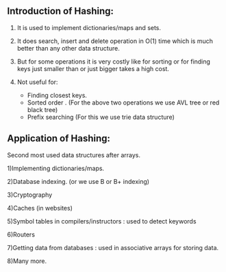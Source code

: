 ## Introduction of Hashing:

1) It is used to implement dictionaries/maps and sets.

2) It does search, insert and delete operation in O(1) time which is much better than any other data structure.

3) But for some operations it is very costly like for sorting or for finding keys just smaller than or just bigger takes a high cost.

4) Not useful for:
    * Finding closest keys.
    * Sorted order .
    (For the above two operations we use AVL tree or red black tree)
    * Prefix searching 
    (For this we use trie data structure)


## Application of Hashing:

Second most used data structures after arrays.

1)Implementing dictionaries/maps.

2)Database indexing. (or we use B or B+ indexing)

3)Cryptography

4)Caches (in websites)

5)Symbol tables in compilers/instructors : used to detect keywords

6)Routers

7)Getting data from databases : used in associative arrays for storing data.

8)Many more.